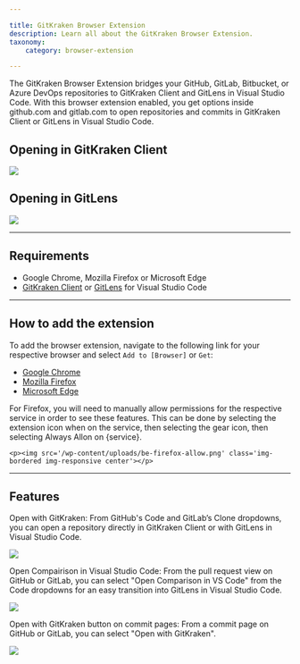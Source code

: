 ```yaml
---

title: GitKraken Browser Extension
description: Learn all about the GitKraken Browser Extension.
taxonomy:
    category: browser-extension

---
```


The GitKraken Browser Extension bridges your GitHub, GitLab, Bitbucket, or Azure DevOps repositories to GitKraken Client and GitLens in Visual Studio Code. With this browser extension enabled, you get options inside github.com and gitlab.com to open repositories and commits in GitKraken Client or GitLens in Visual Studio Code.

## Opening in GitKraken Client

<img src='/wp-content/uploads/gkc-be-open-repo.gif' class='img-bordered img-responsive center'>

## Opening in GitLens

<img src='/wp-content/uploads/gl-be-open-repo.gif' class='img-bordered img-responsive center'>

***

## Requirements

* Google Chrome, Mozilla Firefox or Microsoft Edge
* [GitKraken Client](https://www.gitkraken.com/git-client/try-free) or [GitLens](https://www.gitkraken.com/gitlens/try-free) for Visual Studio Code

***

## How to add the extension

To add the browser extension, navigate to the following link for your respective browser and select `Add to [Browser]` or `Get`:
* [Google Chrome](https://chrome.google.com/webstore/detail/gitkraken/egmopflbpgdjmmkeabegohajillnebco)
* [Mozilla Firefox](https://addons.mozilla.org/en-US/firefox/addon/gitkraken-browser-extension/)
* [Microsoft Edge](https://microsoftedge.microsoft.com/addons/detail/gitkraken/eehliiniplilmbgcnghhaneefihofjnl)

<div class='callout callout--basic'>
    <p>For Firefox, you will need to manually allow permissions for the respective service in order to see these features. This can be done by selecting the extension icon when on the service, then selecting the gear icon, then selecting <kdb>Always Allon on {service}</kdb>.</p>

    <p><img src='/wp-content/uploads/be-firefox-allow.png' class='img-bordered img-responsive center'></p>
</div>


***

## Features

Open with GitKraken: From GitHub's Code and GitLab’s Clone dropdowns, you can open a repository directly in GitKraken Client or with GitLens in Visual Studio Code.

<img src="/wp-content/uploads/be-clone.png" class="img-bordered img-responsive center">

Open Compairison in Visual Studio Code: From the pull request view on GitHub or GitLab, you can select "Open Comparison in VS Code" from the Code dropdowns for an easy transition into GitLens in Visual Studio Code.

<img src="/wp-content/uploads/be-pull-request.png" class="img-bordered img-responsive center">

Open with GitKraken button on commit pages: From a commit page on GitHub or GitLab, you can select "Open with GitKraken".

<img src="/wp-content/uploads/be-commit.png" class="img-bordered img-responsive center">
